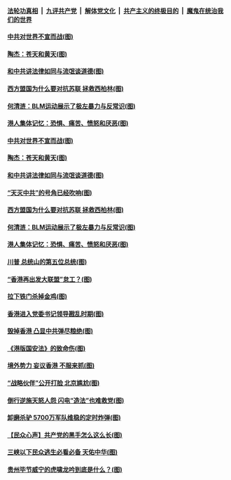 

####  [法轮功真相](../../../../basic/blob/master/README.md?t=07070202) &nbsp;|&nbsp; [九评共产党](../../../../9ping.md/blob/master/README.md?t=07070202) &nbsp;|&nbsp; [解体党文化](../../../../jtdwh.md/blob/master/README.md?t=07070202)  &nbsp;|&nbsp; [共产主义的终极目的](../../../../gczydzjmd.md/blob/master/README.md?t=07070202) &nbsp;|&nbsp; [魔鬼在统治我们的世界](../../../../mgztzwmdsj.md/blob/master/README.md?t=07070202) 

#### [中共对世界不宣而战(图)](../pages/p4/938776.md?t=07070202) 

#### [陶杰：苍天和黄天(图)](../pages/p4/938772.md?t=07070202) 

#### [和中共讲法律如同与流氓谈道德(图)](../pages/p4/938769.md?t=07070202) 

#### [西方盟国为什么要对抗苏联 拯救西柏林(图)](../pages/p4/938774.md?t=07070202) 

#### [何清涟：BLM运动展示了极左暴力与反常识(图)](../pages/p4/938770.md?t=07070202) 

#### [港人集体记忆：恐惧、痛苦、愤怒和厌恶(图)](../pages/p4/938710.md?t=07070202) 

#### [中共对世界不宣而战(图)](../pages/p4/938776.md?t=07070202) 

#### [陶杰：苍天和黄天(图)](../pages/p4/938772.md?t=07070202) 

#### [和中共讲法律如同与流氓谈道德(图)](../pages/p4/938769.md?t=07070202) 

#### [“天灭中共”的号角已经吹响(图)](../pages/p4/938768.md?t=07070202) 

#### [西方盟国为什么要对抗苏联 拯救西柏林(图)](../pages/p4/938774.md?t=07070202) 

#### [何清涟：BLM运动展示了极左暴力与反常识(图)](../pages/p4/938770.md?t=07070202) 

#### [港人集体记忆：恐惧、痛苦、愤怒和厌恶(图)](../pages/p4/938710.md?t=07070202) 

#### [川普 总统山的第五位总统(图)](../pages/p4/938647.md?t=07070202) 

#### [“香港再出发大联盟”怠工？(图)](../pages/p4/938701.md?t=07070202) 

#### [拉下铁门杀掉金鸡(图)](../pages/p4/938671.md?t=07070202) 

#### [香港进入党委书记领导戡乱时期(图)](../pages/p4/938667.md?t=07070202) 

#### [毁掉香港 凸显中共弹尽粮绝(图)](../pages/p4/938674.md?t=07070202) 

#### [《港版国安法》的致命伤(图)](../pages/p4/938700.md?t=07070202) 

#### [境外势力 妄议香港 不服来抓(图)](../pages/p4/938616.md?t=07070202) 

#### [“战略伙伴”公开打脸 北京尴尬(图)](../pages/p4/938610.md?t=07070202) 

#### [倒行逆施天怒人怨 闪电“造法”也难救党(图)](../pages/p4/938609.md?t=07070202) 

#### [卸磨杀驴 5700万军队维稳的定时炸弹(图)](../pages/p4/938607.md?t=07070202) 

#### [【民众心声】共产党的黑手怎么这么长(图)](../pages/p4/938456.md?t=07070202) 

#### [三峡以下民众逃生必看必备 天佑中华(图)](../pages/p4/938593.md?t=07070202) 

#### [贵州毕节威宁的虎啸龙吟到底是什么？(图)](../pages/p4/938596.md?t=07070202) 

